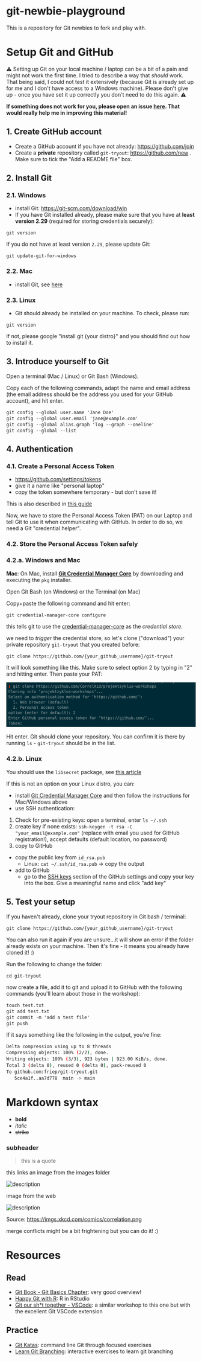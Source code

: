 # git-newbie-playground
This is a repository for Git newbies to fork and play with. 


# Setup Git and GitHub
⚠️ Setting up Git on your local machine / laptop can be a bit of a pain and might not work the first time. I tried to describe a way that _should_ work. That being said, I could not test it extensively (because Git is already set up for me and I don't have access to a Windows machine). Please don't give up - once you have set it up correctly you don't need to do this again. ⚠️

**If something does not work for you, please open an issue [here](https://github.com/CorrelAid/git-newbie-playground/issues). That would really help me in improving this material!**

## 1. Create GitHub account
- Create a GitHub account if you have not already: https://github.com/join
- Create a **private** repository called `git-tryout`: https://github.com/new . Make sure to tick the "Add a README file" box.

## 2. Install Git

### 2.1. Windows
- install Git: https://git-scm.com/download/win
- If you have Git installed already, please make sure that you have at **least version 2.29** (required for storing credentials securely): 
```
git version 
```
If you do not have at least version `2.29`, please update Git: 

```
git update-git-for-windows
```

### 2.2. Mac
- install Git, see [here](https://git-scm.com/book/en/v2/Getting-Started-Installing-Git)

### 2.3. Linux
- Git should already be installed on your machine. To check, please run: 
```
git version
```
If not, please google "install git {your distro}" and you should find out how to install it.

## 3. Introduce yourself to Git

Open a terminal (Mac / Linux) or Git Bash (Windows).

Copy each of the following commands, adapt the name and email address (the email address should be the address you used for your GitHub account), and hit enter.

```
git config --global user.name 'Jane Doe'
git config --global user.email 'jane@example.com'
git config --global alias.graph 'log --graph --oneline'
git config --global --list
```

## 4. Authentication

### 4.1. Create a Personal Access Token
- https://github.com/settings/tokens
- give it a name like "personal laptop" 
- copy the token somewhere temporary - but don't save it!

This is also described in [this guide](https://docs.github.com/en/github/authenticating-to-github/creating-a-personal-access-token) 

Now, we have to store the Personal Access Token (PAT) on our Laptop and tell Git to use it when communicating with GitHub. In order to do so, we need a Git "credential helper".

### 4.2. Store the Personal Access Token safely

### 4.2.a. Windows and Mac

**Mac**: On Mac, install **[Git Credential Manager Core](https://github.com/microsoft/Git-Credential-Manager-Core/releases/tag/v2.0.394-beta)** by downloading and executing the `pkg` installer. 

Open Git Bash (on Windows) or the Terminal (on Mac)

Copy+paste the following command and hit enter: 

```
git credential-manager-core configure
```

this tells git to use the [credential-manager-core](https://github.com/microsoft/Git-Credential-Manager-Core) as the _credential store_.


we need to _trigger_ the credential store, so let's clone ("download") your private repository `git-tryout` that you created before:

```
git clone https://github.com/{your_github_username}/git-tryout
```

It will look something like this. Make sure to select option 2 by typing in "2" and hitting enter. Then paste your PAT:

![](images/core-cred-manager.png)

Hit enter. Git should clone your repository. You can confirm it is there by running `ls` - `git-tryout` should be in the list.

### 4.2.b. Linux 

You should use the `libsecret` package, see [this article](https://www.softwaredeveloper.blog/git-credential-storage-libsecret)

If this is not an option on your Linux distro, you can: 
- install [Git Credential Manager Core](https://github.com/microsoft/Git-Credential-Manager-Core#linux-debian-package-deb)  and then follow the instructions for Mac/Windows above
- use SSH authentication: 

1. Check for pre-existing keys: open a terminal, enter `ls ~/.ssh`
2. create key if none exists:
`ssh-keygen -t rsa -C "your_email@example.com"`  (replace with email you used for GitHub registration!), accept defaults (default location, no password)
3. copy to GitHub 
- copy the public key from `id_rsa.pub`
  - Linux: `cat ~/.ssh/id_rsa.pub` -> copy the output 
- add to GitHub
  - go to the [SSH keys](https://github.com/settings/keys) section of the GitHub settings and copy your key into the box. Give a meaningful name and click "add key"
  
## 5. Test your setup
If you haven't already, clone your tryout repository in Git bash / terminal:

```
git clone https://github.com/{your_github_username}/git-tryout
```

You can also run it again if you are unsure...it will show an error if the folder already exists on your machine. Then it's fine - it means you already have cloned it! :) 

Run the following to change the folder: 

```
cd git-tryout
```

now create a file, add it to git and upload it to GitHub with the following commands (you'll learn about those in the workshop):

```
touch test.txt
git add test.txt
git commit -m 'add a test file'
git push
```

If it says something like the following in the output, you're fine:

```bash
Delta compression using up to 8 threads
Compressing objects: 100% (2/2), done.
Writing objects: 100% (3/3), 923 bytes | 923.00 KiB/s, done.
Total 3 (delta 0), reused 0 (delta 0), pack-reused 0
To github.com:friep/git-tryout.git
   5ce4a1f..aa7d778  main -> main
```

# Markdown syntax

- **bold**
- _italic_
- ~~strike~~
### subheader

> this is a quote

this links an image from the images folder

![description](images/xkcd_comic.png)

image from the web

![description](https://imgs.xkcd.com/comics/correlation.png)

Source: https://imgs.xkcd.com/comics/correlation.png

merge conflicts might be a bit frightening but you can do it! :) 


# Resources
## Read
- [Git Book - Git Basics Chapter](https://git-scm.com/book/en/v2/Git-Basics-Getting-a-Git-Repository): very good overview! 
- [Happy Git with R](https://happygitwithr.com/): R in RStudio
- [Git our sh*t together - VSCode](https://gost.netlify.app/en/2019-12-01_correlaid-meetup-berlin/#1): a similar workshop to this one but with the excellent Git VSCode extension

## Practice 
- [Git Katas](https://github.com/muses-code-js/git-katas): command line Git through focused exercises
- [Learn Git Branching](https://learngitbranching.js.org/): interactive exercises to learn git branching

